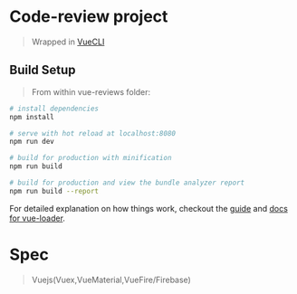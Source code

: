 # Code-review project
> Wrapped in [VueCLI](https://github.com/vuejs/vue-cli)

## Build Setup
> From within vue-reviews folder:

``` bash
# install dependencies
npm install

# serve with hot reload at localhost:8080
npm run dev

# build for production with minification
npm run build

# build for production and view the bundle analyzer report
npm run build --report
```

For detailed explanation on how things work, checkout the [guide](http://vuejs-templates.github.io/webpack/) and [docs for vue-loader](http://vuejs.github.io/vue-loader).

# Spec
> Vuejs(Vuex,VueMaterial,VueFire/Firebase)